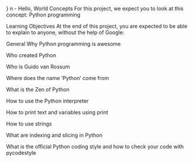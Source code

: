 }
n - Hello, World
Concepts
For this project, we expect you to look at this concept:
Python programming

Learning Objectives
At the end of this project, you are expected to be able to explain to anyone, without the help of Google:

General
Why Python programming is awesome

Who created Python

Who is Guido van Rossum

Where does the name ‘Python’ come from

What is the Zen of Python

How to use the Python interpreter

How to print text and variables using print

How to use strings

What are indexing and slicing in Python

What is the official Python coding style and how to check your code with pycodestyle
